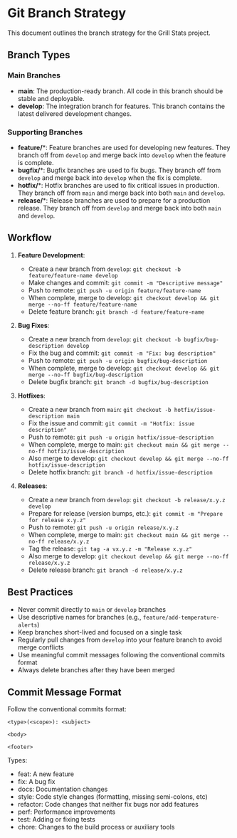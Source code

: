 # Git Branch Strategy

This document outlines the branch strategy for the Grill Stats project.

## Branch Types

### Main Branches

- **main**: The production-ready branch. All code in this branch should be stable and deployable.
- **develop**: The integration branch for features. This branch contains the latest delivered development changes.

### Supporting Branches

- **feature/***: Feature branches are used for developing new features. They branch off from `develop` and merge back into `develop` when the feature is complete.
- **bugfix/***: Bugfix branches are used to fix bugs. They branch off from `develop` and merge back into `develop` when the fix is complete.
- **hotfix/***: Hotfix branches are used to fix critical issues in production. They branch off from `main` and merge back into both `main` and `develop`.
- **release/***: Release branches are used to prepare for a production release. They branch off from `develop` and merge back into both `main` and `develop`.

## Workflow

1. **Feature Development**:
   - Create a new branch from `develop`: `git checkout -b feature/feature-name develop`
   - Make changes and commit: `git commit -m "Descriptive message"`
   - Push to remote: `git push -u origin feature/feature-name`
   - When complete, merge to develop: `git checkout develop && git merge --no-ff feature/feature-name`
   - Delete feature branch: `git branch -d feature/feature-name`

2. **Bug Fixes**:
   - Create a new branch from `develop`: `git checkout -b bugfix/bug-description develop`
   - Fix the bug and commit: `git commit -m "Fix: bug description"`
   - Push to remote: `git push -u origin bugfix/bug-description`
   - When complete, merge to develop: `git checkout develop && git merge --no-ff bugfix/bug-description`
   - Delete bugfix branch: `git branch -d bugfix/bug-description`

3. **Hotfixes**:
   - Create a new branch from `main`: `git checkout -b hotfix/issue-description main`
   - Fix the issue and commit: `git commit -m "Hotfix: issue description"`
   - Push to remote: `git push -u origin hotfix/issue-description`
   - When complete, merge to main: `git checkout main && git merge --no-ff hotfix/issue-description`
   - Also merge to develop: `git checkout develop && git merge --no-ff hotfix/issue-description`
   - Delete hotfix branch: `git branch -d hotfix/issue-description`

4. **Releases**:
   - Create a new branch from `develop`: `git checkout -b release/x.y.z develop`
   - Prepare for release (version bumps, etc.): `git commit -m "Prepare for release x.y.z"`
   - Push to remote: `git push -u origin release/x.y.z`
   - When complete, merge to main: `git checkout main && git merge --no-ff release/x.y.z`
   - Tag the release: `git tag -a vx.y.z -m "Release x.y.z"`
   - Also merge to develop: `git checkout develop && git merge --no-ff release/x.y.z`
   - Delete release branch: `git branch -d release/x.y.z`

## Best Practices

- Never commit directly to `main` or `develop` branches
- Use descriptive names for branches (e.g., `feature/add-temperature-alerts`)
- Keep branches short-lived and focused on a single task
- Regularly pull changes from `develop` into your feature branch to avoid merge conflicts
- Use meaningful commit messages following the conventional commits format
- Always delete branches after they have been merged

## Commit Message Format

Follow the conventional commits format:

```
<type>(<scope>): <subject>

<body>

<footer>
```

Types:
- feat: A new feature
- fix: A bug fix
- docs: Documentation changes
- style: Code style changes (formatting, missing semi-colons, etc)
- refactor: Code changes that neither fix bugs nor add features
- perf: Performance improvements
- test: Adding or fixing tests
- chore: Changes to the build process or auxiliary tools

